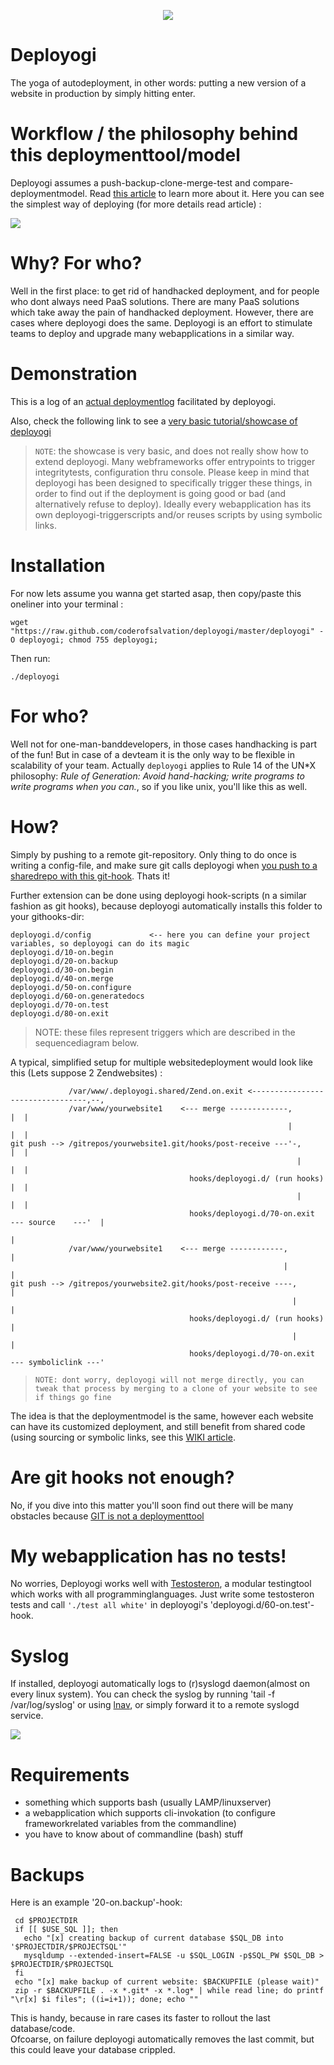 <p align="center"><img src="https://www.dropbox.com/s/fu1cdwd3it31qvq/yoda-deploy.jpg?dl=1"/></p>

Deployogi
=========
The yoga of autodeployment, in other words: putting a new version of a website in production by simply hitting enter.

Workflow / the philosophy behind this deploymenttool/model
==========================================================
Deployogi assumes a push-backup-clone-merge-test and compare-deploymentmodel.
Read [this article](http://leon.vankammen.eu/blog/automatic-deployment-with-git-and-deployogi-scripts) to learn more about it.
Here you can see the simplest way of deploying (for more details read article) : 

<img src="https://dl.dropboxusercontent.com/s/88zzcgb4hp9k641/seqdiagram-deployogi-easy.png?dl=1"> 

Why? For who?
=============
Well in the first place: to get rid of handhacked deployment, and for people who dont always need PaaS solutions.
There are many PaaS solutions which take away the pain of handhacked deployment.
However, there are cases where deployogi does the same.
Deployogi is an effort to stimulate teams to deploy and upgrade many webapplications in a similar way.

Demonstration
=============
This is a log of an [actual deploymentlog](https://raw.github.com/coderofsalvation/deployogi/master/example/examplelog.txt) facilitated by deployogi.

Also, check the following link to see a [very basic tutorial/showcase of deployogi](http://playterm.org/r/deployogi-automatic-webdeployment-1375465953)

> `NOTE`: the showcase is very basic, and does not really show how to extend deployogi. Many webframeworks offer entrypoints to trigger integritytests, 
> configuration thru console. Please keep in mind that deployogi has been designed to specifically trigger these things, in order to 
> find out if the deployment is going good or bad (and alternatively refuse to deploy). Ideally every webapplication has its own deployogi-triggerscripts
> and/or reuses scripts by using symbolic links.

Installation
============
For now lets assume you wanna get started asap, then copy/paste this oneliner into your terminal :

    wget "https://raw.github.com/coderofsalvation/deployogi/master/deployogi" -O deployogi; chmod 755 deployogi; 

Then run:

    ./deployogi


For who?
========
Well not for one-man-banddevelopers, in those cases handhacking is part of the fun!
But in case of a devteam it is the only way to be flexible in scalability of your team.
Actually `deployogi` applies to Rule 14 of the UN*X philosophy: *Rule of Generation: Avoid hand-hacking; write programs to write programs when you can.*, 
so if you like unix, you'll like this as well. 

How?
====
Simply by pushing to a remote git-repository.
Only thing to do once is writing a config-file, and make sure git calls deployogi when [you push to a sharedrepo with this git-hook](https://raw.github.com/coderofsalvation/deployogi/master/example/post-receive). 
Thats it!

Further extension can be done using deployogi hook-scripts (n a similar fashion as git hooks), because deployogi automatically installs this folder to your githooks-dir:

    deployogi.d/config             <-- here you can define your project variables, so deployogi can do its magic
    deployogi.d/10-on.begin
    deployogi.d/20-on.backup
    deployogi.d/30-on.begin
    deployogi.d/40-on.merge
    deployogi.d/50-on.configure
    deployogi.d/60-on.generatedocs
    deployogi.d/70-on.test
    deployogi.d/80-on.exit

> NOTE: these files represent triggers which are described in the sequencediagram below.

A typical, simplified setup for multiple websitedeployment would look like this (Lets suppose 2 Zendwebsites) :

                 /var/www/.deployogi.shared/Zend.on.exit <---------------------------------,--,
                 /var/www/yourwebsite1    <--- merge -------------,                        |  |
                                                                  |                        |  |
    git push --> /gitrepos/yourwebsite1.git/hooks/post-receive ---'-,                      |  |
                                                                    |                      |  |
                                            hooks/deployogi.d/ (run hooks)                 |  |
                                                                    |                      |  |
                                            hooks/deployogi.d/70-on.exit  --- source    ---'  |
                                                                                              |
                 /var/www/yourwebsite1    <--- merge ------------,                            |
                                                                 |                            |
    git push --> /gitrepos/yourwebsite2.git/hooks/post-receive ----,                          |
                                                                   |                          |
                                            hooks/deployogi.d/ (run hooks)                    |
                                                                   |                          |
                                            hooks/deployogi.d/70-on.exit  --- symboliclink ---'

> `NOTE: dont worry, deployogi will not merge directly, you can tweak that process by merging to a clone of your website to see if things go fine`

The idea is that the deploymentmodel is the same, however each website can have its customized deployment, and
still benefit from shared code (using sourcing or symbolic links, see this [WIKI article](https://github.com/coderofsalvation/deployogi/wiki/hint:-shared-scripts).

Are git hooks not enough?
=========================
No, if you dive into this matter you'll soon find out there will be many obstacles because [GIT is not a deploymenttool](http://gitolite.com/the-list-and-irc/deploy.html) 

My webapplication has no tests!
===============================
No worries, Deployogi works well with [Testosteron](https://github.com/coderofsalvation/testosteron), a modular testingtool which works with all programminglanguages.
Just write some testosteron tests and call `'./test all white'` in deployogi's 'deployogi.d/60-on.test'-hook.

Syslog
======
If installed, deployogi automatically logs to (r)syslogd daemon(almost on every linux system).
You can check the syslog by running 'tail -f /var/log/syslog' or using [lnav](http://lnav.org), or simply
forward it to a remote syslogd service.

<img src="http://static.squarespace.com/static/51bd4e13e4b0052d7873ad34/t/5337ae40e4b0fb540513b2b0/1396158018387/?format=750w"/>

Requirements
============

* something which supports bash (usually LAMP/linuxserver)
* a webapplication which supports cli-invokation (to configure frameworkrelated variables from the commandline)
* you have to know about of commandline (bash) stuff 

Backups
=======
Here is an example '20-on.backup'-hook:

     cd $PROJECTDIR 
     if [[ $USE_SQL ]]; then 
       echo "[x] creating backup of current database $SQL_DB into '$PROJECTDIR/$PROJECTSQL'"
       mysqldump --extended-insert=FALSE -u $SQL_LOGIN -p$SQL_PW $SQL_DB > $PROJECTDIR/$PROJECTSQL 
     fi
     echo "[x] make backup of current website: $BACKUPFILE (please wait)"
     zip -r $BACKUPFILE . -x *.git* -x *.log* | while read line; do printf "\r[x] $i files"; ((i=i+1)); done; echo ""

This is handy, because in rare cases its faster to rollout the last database/code.     
Ofcoarse,  on failure deployogi automatically removes the last commit, but this could leave your database crippled.

